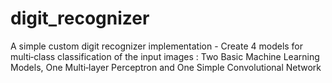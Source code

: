 # digit_recognizer
A simple custom digit recognizer implementation - Create 4 models for multi‐class classification of the input images : Two Basic Machine Learning Models, One Multi‐layer Perceptron and One Simple Convolutional Network
